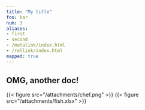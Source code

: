 ```yaml
---
title: "My title"
foo: bar
num: 3
aliases:
- first
- second
- /metalink/index.html
- /rellink/index.html
mapped: true
---
```


## OMG, another doc!

{{< figure src="/attachments/chef.png" >}} {{< figure src="/attachments/fish.xlsx" >}}